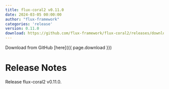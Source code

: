 ```yaml
---
title: flux-coral2 v0.11.0
date: 2024-03-05 00:00:00
author: "flux-framework"
categories: 'release'
version: 0.11.0
download: https://github.com/flux-framework/flux-coral2/releases/download/v0.11.0/flux-coral2-0.11.0.tar.gz
---
```


Download from GitHub [here]({{ page.download }})

# Release Notes

Release flux-coral2 v0.11.0.